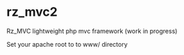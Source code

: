 rz_mvc2
======

Rz_MVC lightweight php mvc framework (work in progress)

Set your apache root to to www/ directory